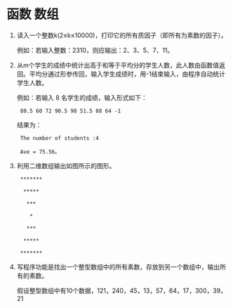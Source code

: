 # 函数 数组

1. 读入一个整数k(2≤k≤10000)，打印它的所有质因子（即所有为素数的因子）。

    例如：若输入整数：2310，则应输出：2、3、5、7、11。

2. 从m个学生的成绩中统计出高于和等于平均分的学生人数，此人数由函数值返回。平均分通过形参传回，输入学生成绩时，用-1结束输入，由程序自动统计学生人数。

    例如：若输入 8 名学生的成绩，输入形式如下：

        80.5 60 72 90.5 98 51.5 88 64 -1

    结果为：

        The number of students :4

        Ave = 75.56。

3. 利用二维数组输出如图所示的图形。

        *******

         *****

          ***

           *

          ***

         *****

        *******

4. 写程序功能是找出一个整型数组中的所有素数，存放到另一个数组中，输出所有的素数。

    假设整型数组中有10个数据，121，240，45，13，57，64，17，300，39，21
